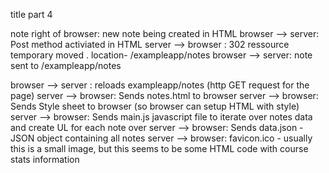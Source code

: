 title part 4

note right of browser: new note being created in HTML
browser --> server: Post method activiated in HTML
server --> browser : 302 ressource temporary moved . location- /exampleapp/notes
browser --> server: note sent to /exampleapp/notes

browser --> server : reloads exampleapp/notes (http GET request for the page)
server --> browser: Sends notes.html to browser
server --> browser: Sends Style sheet to browser (so browser can setup HTML with style)
server --> browser: Sends main.js javascript file to iterate over notes data and create UL for each note over
server --> browser: Sends data.json - JSON object containing all notes
server --> browser: favicon.ico - usually this is a small image, but this seems to be some HTML code with course stats information

